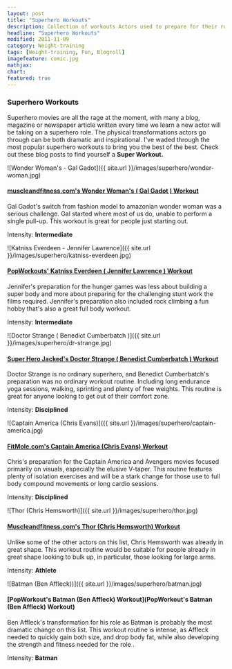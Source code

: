 ```yaml
---
layout: post
title: "Superhero Workouts"
description: Collection of workouts Actors used to prepare for their roles as superhero's
headline: "Superhero Workouts"
modified: 2011-11-09
category: Weight-training
tags: [Weight-training, Fun, Blogroll]
imagefeature: comic.jpg
mathjax: 
chart:
featured: true
---
```


<style>

    .notepad-post-title h1{

        display: none!important;
    }

    .bg-img img {
    	 -webkit-background-size: cover!important;
		  -moz-background-size: cover!important;
		  -o-background-size: cover!important;
		  background-size: cover!important;
    }

</style>

### Superhero Workouts

Superhero movies are all the rage at the moment, with many a blog, magazine or newspaper article written every time we learn a new actor will be taking on a superhero role. The physical transformations actors go through can be both dramatic and inspirational. I've waded through the most popular superhero workouts to bring you the best of the best. Check out these blog posts to find yourself a **Super Workout.**

![Wonder Woman's - Gal Gadot]({{ site.url }}/images/superhero/wonder-woman.jpg)

####   [muscleandfitness.com's Wonder Woman's ( Gal Gadot ) Workout ](http://www.muscleandfitness.com/workouts/workout-routines/wonder-woman-workout)

Gal Gadot's switch from fashion model to amazonian wonder woman was a serious challenge. Gal started where most of us do, unable to perform a single pull-up. This workout is great for people just starting out.

 Intensity: **Intermediate**

![Katniss Everdeen - Jennifer Lawrence]({{ site.url }}/images/superhero/katniss-everdeen.jpg)

####   [PopWorkouts'  Katniss Everdeen ( Jennifer Lawrence ) Workout](https://www.popworkouts.com/jennifer-lawrence-workout-diet/)

Jennifer's preparation for the hunger games was less about building a super body and more about preparing for the challenging stunt work the films required. Jennifer's preparation also included rock climbing a fun hobby that's also a great full body workout.

 Intensity: **Intermediate**

![Doctor Strange ( Benedict Cumberbatch )]({{ site.url }}/images/superhero/dr-strange.jpg)

####   [Super Hero Jacked's Doctor Strange ( Benedict Cumberbatch ) Workout](http://superherojacked.com/2016/10/30/benedict-cumberbatch-doctor-strange-workout-diet-bulked-role/2/)

Doctor Strange is no ordinary superhero, and Benedict Cumberbatch's preparation was no ordinary workout routine. Including long endurance yoga sessions, walking, sprinting and plenty of free weights. This routine is great for anyone looking to get out of their comfort zone.

 Intensity: **Disciplined**

![Captain America (Chris Evans)]({{ site.url }}/images/superhero/captain-america.jpg)

####   [FitMole.com's Captain America (Chris Evans) Workout](http://www.fitmole.org/chris-evans-workout/)

Chris's preparation for the Captain America and Avengers movies focused primarily on visuals, especially the elusive V-taper. This routine features plenty of isolation exercises and will be a stark change for those use to full body compound movements or long cardio sessions.

 Intensity: **Disciplined**

![Thor (Chris Hemsworth)]({{ site.url }}/images/superhero/thor.jpg)

####   [Muscleandfitness.com's Thor (Chris Hemsworth) Workout](http://www.muscleandfitness.com/workouts/workout-routines/chris-hemsworths-god-thor-workout)

Unlike some of the other actors on this list, Chris Hemsworth was already in great shape. This workout routine would be suitable for people already in great shape looking to bulk up, in particular, those looking for large arms.

 Intensity: **Athlete**

![Batman (Ben Affleck))]({{ site.url }}/images/superhero/batman.jpg)

####   [PopWorkout's Batman (Ben Affleck) Workout](PopWorkout's Batman (Ben Affleck) Workout)

Ben Affleck's transformation for his role as Batman is probably the most dramatic change on this list. This workout routine is intense, as Affleck needed to quickly gain both size, and drop body fat, while also developing the strength and fitness needed for the role .

 Intensity: **Batman**